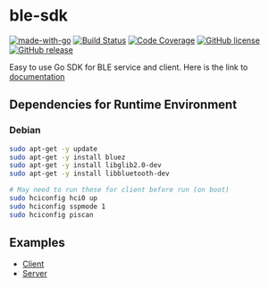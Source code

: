 # ble-sdk

[![made-with-go](https://img.shields.io/badge/Made%20with-go-1f425f.svg)](https://www.golang.org/)
[![Build Status](https://secure.travis-ci.org/Krajiyah/ble-sdk.png?branch=master)](http://travis-ci.org/Krajiyah/ble-sdk)
[![Code Coverage](https://img.shields.io/badge/coverage-70%25-green)](http://travis-ci.org/Krajiyah/ble-sdk)
[![GitHub license](https://img.shields.io/github/license/Krajiyah/ble-sdk.svg)](https://github.com/Krajiyah/ble-sdk/blob/master/LICENSE)
[![GitHub release](https://img.shields.io/github/v/release/Krajiyah/ble-sdk.svg)](https://Krajiyah/ble-sdk)

Easy to use Go SDK for BLE service and client. Here is the link to [documentation](https://godoc.org/github.com/Krajiyah/ble-sdk)

## Dependencies for Runtime Environment

### Debian

```bash
sudo apt-get -y update
sudo apt-get -y install bluez
sudo apt-get -y install libglib2.0-dev
sudo apt-get -y install libbluetooth-dev

# May need to run these for client before run (on boot)
sudo hciconfig hci0 up
sudo hciconfig sspmode 1
sudo hciconfig piscan
```

## Examples

- [Client](https://github.com/Krajiyah/ble-sdk/blob/master/examples/client/main.go)
- [Server](https://github.com/Krajiyah/ble-sdk/blob/master/examples/server/main.go)
